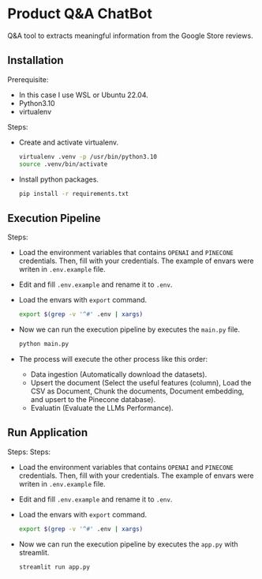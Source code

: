 # Product Q&A ChatBot

Q&A tool to extracts meaningful information from the Google Store reviews.

## Installation

Prerequisite:
- In this case I use WSL or Ubuntu 22.04.
- Python3.10
- virtualenv

Steps:
- Create and activate virtualenv.

    ```bash
    virtualenv .venv -p /usr/bin/python3.10
    source .venv/bin/activate
    ```

- Install python packages.

    ```bash
    pip install -r requirements.txt
    ```

## Execution Pipeline

Steps:
- Load the environment variables that contains `OPENAI` and `PINECONE` credentials. Then, fill with your credentials. The example of envars were writen in `.env.example` file.
- Edit and fill `.env.example` and rename it to `.env`.
- Load the envars with `export` command.

    ```bash
    export $(grep -v '^#' .env | xargs)
    ```

- Now we can run the execution pipeline by executes the `main.py` file.

    ```bash
    python main.py
    ```

- The process will execute the other process like this order:
  - Data ingestion (Automatically download the datasets).
  - Upsert the document (Select the useful features (column), Load the CSV as Document, Chunk the documents, Document embedding, and upsert to the Pinecone database).
  - Evaluatin (Evaluate the LLMs Performance).

## Run Application

Steps:
Steps:
- Load the environment variables that contains `OPENAI` and `PINECONE` credentials. Then, fill with your credentials. The example of envars were writen in `.env.example` file.
- Edit and fill `.env.example` and rename it to `.env`.
- Load the envars with `export` command.

    ```bash
    export $(grep -v '^#' .env | xargs)
    ```

- Now we can run the execution pipeline by executes the `app.py` with streamlit.

    ```bash
    streamlit run app.py
    ```
